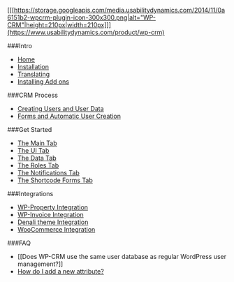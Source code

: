 [[[https://storage.googleapis.com/media.usabilitydynamics.com/2014/11/0a6151b2-wpcrm-plugin-icon-300x300.png|alt="WP-CRM"|height=210px|width=210px]]](https://www.usabilitydynamics.com/product/wp-crm)

###Intro
* [Home](home)
* [Installation](Installing-WP-CRM)
* [Translating](Translating-WP-CRM)
* [Installing Add ons](Installing-WP-CRM-Add-ons)

###CRM Process
* [Creating Users and User Data](Creating-Users-and-User-Data-in-WP-CRM)
* [Forms and Automatic User Creation](Forms-and-Automatic-User-Creation-in-WP-CRM)

###Get Started
* [The Main Tab](WP-CRM-Settings-The-Main-Tab)
* [The UI Tab](WP-CRM-Settings-The-UI-Tab)
* [The Data Tab](WP-CRM-Settings-The-Data-Tab)
* [The Roles Tab](WP-CRM-Settings-The-Roles-Tab)
* [The Notifications Tab](WP-CRM-Settings-The-Notifications-Tab)
* [The Shortcode Forms Tab](WP-CRM-Settings-The-Notifications-Tab-The-Shortcode-Forms-Tab)

###Integrations
* [WP-Property Integration](Integrating-WP-CRM-with-WP-Property)
* [WP-Invoice Integration](WP-CRM-with-WP-Invoice-Integration)
* [Denali theme Integration](Integrating-WP-CRM-with-Denali-Theme) 
* [WooCommerce Integration](WP-CRM-with-WooCommerce-Integration)

###FAQ
* [[Does WP-CRM use the same user database as regular WordPress user management?]]
* [How do I add a new attribute?](How-do-I-add-a-new-attribute-in-WP-CRM-plugin%3F)